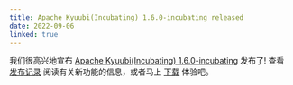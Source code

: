 ```yaml
---
title: Apache Kyuubi(Incubating) 1.6.0-incubating released
date: 2022-09-06
linked: true
---
```

<!---
  Licensed under the Apache License, Version 2.0 (the "License");
  you may not use this file except in compliance with the License.
  You may obtain a copy of the License at

   http://www.apache.org/licenses/LICENSE-2.0

  Unless required by applicable law or agreed to in writing, software
  distributed under the License is distributed on an "AS IS" BASIS,
  WITHOUT WARRANTIES OR CONDITIONS OF ANY KIND, either express or implied.
  See the License for the specific language governing permissions and
  limitations under the License. See accompanying LICENSE file.
-->

我们很高兴地宣布 [Apache Kyuubi(Incubating) 1.6.0-incubating](/zh/release/1.6.0-incubating.html) 发布了! 查看 [发布记录](/zh/release/1.6.0-incubating.html) 阅读有关新功能的信息，或者马上 [下载](/zh/releases.html) 体验吧。
